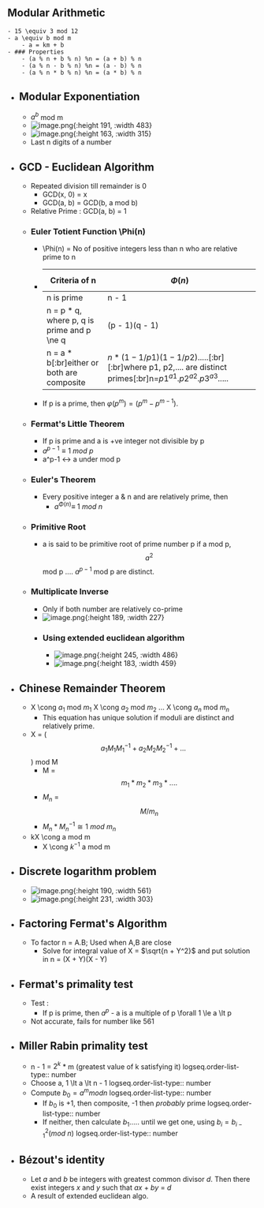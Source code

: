 ## Modular Arithmetic
	- 15 \equiv 3 mod 12
	- a \equiv b mod m
		- a = km + b
	- ### Properties
		- (a % n + b % n) %n = (a + b) % n
		- (a % n - b % n) %n = (a - b) % n
		- (a % n * b % n) %n = (a * b) % n
- ## Modular Exponentiation
	- $a^b$ mod m
	- ![image.png](../assets/image_1714039966539_0.png){:height 191, :width 483}
	- ![image.png](../assets/image_1714041024750_0.png){:height 163, :width 315}
	- Last n digits of a number
- ## GCD - Euclidean Algorithm
	- Repeated division till remainder is 0
		- GCD(x, 0) = x
		- GCD(a, b) = GCD(b, a mod b)
	- Relative Prime : GCD(a, b) = 1
	- ### Euler Totient Function \Phi(n)
		- \Phi(n) = No of positive integers less than n who are relative prime to n
		- |Criteria of n|$$\Phi(n)$$|
		  |--|--|
		  |n is prime|n - 1|
		  |n = p * q, where p, q is prime and p \ne q|(p - 1)(q - 1)|
		  |n = a * b[:br]either or both are composite|$n * (1 - 1/p1) (1 - 1/p2) .....$[:br][:br]where p1, p2,.... are distinct primes[:br]n=${p1}^{a1}.{p2}^{a2}.{p3}^{a3}.....$|
		- If p is a prime, then $φ(p^m ) = (p^m − p^{m−1} )$.
	- ### Fermat's Little Theorem
		- If p is prime and a is +ve integer not divisible by p
		- $a^{p-1}\equiv 1\ mod\ p$
		- a^p-1 <-> a under mod p
	- ### Euler's Theorem
		- Every positive integer a & n and are relatively prime, then
			- $a^{\Phi(n)} \equiv\ 1\ mod\ n$
	- ### Primitive Root
		- a is said to be primitive root of prime number p if a mod p, $$a^2$$ mod p .... $a^{p-1}$ mod p are distinct.
	- ### Multiplicate Inverse
		- Only if both number are relatively co-prime
		- ![image.png](../assets/image_1714675325084_0.png){:height 189, :width 227}
		- ### Using extended euclidean algorithm
			- ![image.png](../assets/image_1714828535080_0.png){:height 245, :width 486}
			- ![image.png](../assets/image_1714828760651_0.png){:height 183, :width 459}
- ## Chinese Remainder Theorem
	- X \cong $a_1$ mod $m_1$
	  X \cong $a_2$ mod $m_2$
	  ...
	  X \cong $a_n$ mod $m_n$
		- This equation has unique solution if moduli are distinct and relatively prime.
	- X = ($$a_1M_1M_1^{-1} + a_2M_2M_2^{-1} + ...$$) mod M
		- M = $$m_1*m_2*m_3*....$$
		- $M_n$ = $$M/m_n$$
		- $M_n * M_n^{-1} \cong 1\ mod\ m_n$
	- kX \cong a mod m
		- X \cong $k^{-1}$ a mod m
- ## Discrete logarithm problem
	- ![image.png](../assets/image_1714831582740_0.png){:height 190, :width 561}
	- ![image.png](../assets/image_1714831700835_0.png){:height 231, :width 303}
- ## Factoring Fermat's Algorithm
	- To factor n = A.B; Used when A,B are close
		- Solve for integral value of X = $\sqrt{n + Y^2}$ and put solution in n = (X + Y)(X - Y)
- ## Fermat's primality test
	- Test :
		- If p is prime, then $a^p$ - a is a multiple of p \forall 1 \le a \lt p
	- Not accurate, fails for number like 561
- ## Miller Rabin primality test
	- n - 1 = $2^k$ * m (greatest value of k satisfying it)
	  logseq.order-list-type:: number
	- Choose a, 1 \lt a \lt n - 1
	  logseq.order-list-type:: number
	- Compute $b_0=a^m mod n$
	  logseq.order-list-type:: number
		- If $b_0$ is +1, then composite, -1 then *probably* prime
		  logseq.order-list-type:: number
		- If neither, then calculate $b_1$..... until we get one, using $b_i = b_{i-1}^2 (mod\ n)$
		  logseq.order-list-type:: number
- ## Bézout's identity
	- Let *a* and *b* be integers with greatest common divisor *d*. Then there exist integers *x* and *y* such that *ax* + *by* = *d*
	- A result of extended euclidean algo.